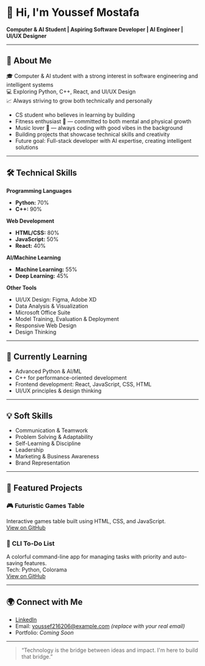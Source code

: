 # 👋 Hi, I'm Youssef Mostafa

**Computer & AI Student | Aspiring Software Developer | AI Engineer | UI/UX Designer**

---

## 🚀 About Me

🎓 Computer & AI student with a strong interest in software engineering and intelligent systems  
💻 Exploring Python, C++, React, and UI/UX Design  
📈 Always striving to grow both technically and personally

- CS student who believes in learning by building
- Fitness enthusiast 💪 — committed to both mental and physical growth
- Music lover 🎵 — always coding with good vibes in the background
- Building projects that showcase technical skills and creativity
- Future goal: Full-stack developer with AI expertise, creating intelligent solutions

---

## 🛠️ Technical Skills

**Programming Languages**
- **Python:** 70%
- **C++:** 90%

**Web Development**
- **HTML/CSS:** 80%
- **JavaScript:** 50%
- **React:** 40%

**AI/Machine Learning**
- **Machine Learning:** 55%
- **Deep Learning:** 45%

**Other Tools**
- UI/UX Design: Figma, Adobe XD
- Data Analysis & Visualization
- Microsoft Office Suite
- Model Training, Evaluation & Deployment
- Responsive Web Design
- Design Thinking

---

## 🌱 Currently Learning

- Advanced Python & AI/ML
- C++ for performance-oriented development
- Frontend development: React, JavaScript, CSS, HTML
- UI/UX principles & design thinking

---

## 💡 Soft Skills

- Communication & Teamwork
- Problem Solving & Adaptability
- Self-Learning & Discipline
- Leadership
- Marketing & Business Awareness
- Brand Representation

---

## 📌 Featured Projects

### 🎮 Futuristic Games Table
Interactive games table built using HTML, CSS, and JavaScript.  
[View on GitHub](#)

### 📝 CLI To-Do List
A colorful command-line app for managing tasks with priority and auto-saving features.  
Tech: Python, Colorama  
[View on GitHub](#)

---

## 🌍 Connect with Me

- [LinkedIn](https://www.linkedin.com/in/youssefmostafa)
- Email: youssef216206@example.com *(replace with your real email)*
- Portfolio: *Coming Soon*

---

> “Technology is the bridge between ideas and impact. I'm here to build that bridge.”

